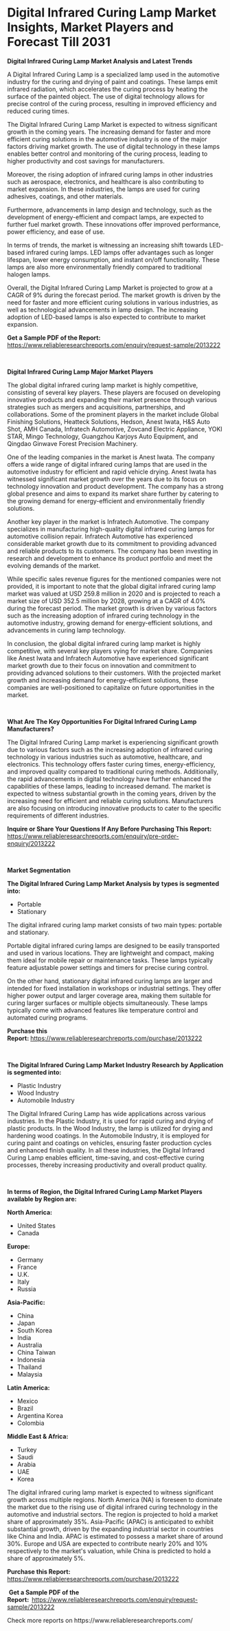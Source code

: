 <p><h1>Digital Infrared Curing Lamp Market Insights, Market Players and Forecast Till 2031</h1></p><p><strong>Digital Infrared Curing Lamp Market Analysis and Latest Trends</strong></p>
<p><p>A Digital Infrared Curing Lamp is a specialized lamp used in the automotive industry for the curing and drying of paint and coatings. These lamps emit infrared radiation, which accelerates the curing process by heating the surface of the painted object. The use of digital technology allows for precise control of the curing process, resulting in improved efficiency and reduced curing times.</p><p>The Digital Infrared Curing Lamp Market is expected to witness significant growth in the coming years. The increasing demand for faster and more efficient curing solutions in the automotive industry is one of the major factors driving market growth. The use of digital technology in these lamps enables better control and monitoring of the curing process, leading to higher productivity and cost savings for manufacturers.</p><p>Moreover, the rising adoption of infrared curing lamps in other industries such as aerospace, electronics, and healthcare is also contributing to market expansion. In these industries, the lamps are used for curing adhesives, coatings, and other materials.</p><p>Furthermore, advancements in lamp design and technology, such as the development of energy-efficient and compact lamps, are expected to further fuel market growth. These innovations offer improved performance, power efficiency, and ease of use.</p><p>In terms of trends, the market is witnessing an increasing shift towards LED-based infrared curing lamps. LED lamps offer advantages such as longer lifespan, lower energy consumption, and instant on/off functionality. These lamps are also more environmentally friendly compared to traditional halogen lamps.</p><p>Overall, the Digital Infrared Curing Lamp Market is projected to grow at a CAGR of 9% during the forecast period. The market growth is driven by the need for faster and more efficient curing solutions in various industries, as well as technological advancements in lamp design. The increasing adoption of LED-based lamps is also expected to contribute to market expansion.</p></p>
<p><strong>Get a Sample PDF of the Report:&nbsp;</strong> <a href="https://www.reliableresearchreports.com/enquiry/request-sample/2013222">https://www.reliableresearchreports.com/enquiry/request-sample/2013222</a></p>
<p>&nbsp;</p>
<p><strong>Digital Infrared Curing Lamp Major Market Players</strong></p>
<p><p>The global digital infrared curing lamp market is highly competitive, consisting of several key players. These players are focused on developing innovative products and expanding their market presence through various strategies such as mergers and acquisitions, partnerships, and collaborations. Some of the prominent players in the market include Global Finishing Solutions, Heatteck Solutions, Hedson, Anest Iwata, H&S Auto Shot, AMH Canada, Infratech Automotive, Zovcand Electric Appliance, YOKI STAR, Mingo Technology, Guangzhou Karjoys Auto Equipment, and Qingdao Ginwave Forest Precision Machinery.</p><p>One of the leading companies in the market is Anest Iwata. The company offers a wide range of digital infrared curing lamps that are used in the automotive industry for efficient and rapid vehicle drying. Anest Iwata has witnessed significant market growth over the years due to its focus on technology innovation and product development. The company has a strong global presence and aims to expand its market share further by catering to the growing demand for energy-efficient and environmentally friendly solutions.</p><p>Another key player in the market is Infratech Automotive. The company specializes in manufacturing high-quality digital infrared curing lamps for automotive collision repair. Infratech Automotive has experienced considerable market growth due to its commitment to providing advanced and reliable products to its customers. The company has been investing in research and development to enhance its product portfolio and meet the evolving demands of the market.</p><p>While specific sales revenue figures for the mentioned companies were not provided, it is important to note that the global digital infrared curing lamp market was valued at USD 259.8 million in 2020 and is projected to reach a market size of USD 352.5 million by 2028, growing at a CAGR of 4.0% during the forecast period. The market growth is driven by various factors such as the increasing adoption of infrared curing technology in the automotive industry, growing demand for energy-efficient solutions, and advancements in curing lamp technology.</p><p>In conclusion, the global digital infrared curing lamp market is highly competitive, with several key players vying for market share. Companies like Anest Iwata and Infratech Automotive have experienced significant market growth due to their focus on innovation and commitment to providing advanced solutions to their customers. With the projected market growth and increasing demand for energy-efficient solutions, these companies are well-positioned to capitalize on future opportunities in the market.</p></p>
<p>&nbsp;</p>
<p><strong>What Are The Key Opportunities For Digital Infrared Curing Lamp Manufacturers?</strong></p>
<p><p>The Digital Infrared Curing Lamp market is experiencing significant growth due to various factors such as the increasing adoption of infrared curing technology in various industries such as automotive, healthcare, and electronics. This technology offers faster curing times, energy-efficiency, and improved quality compared to traditional curing methods. Additionally, the rapid advancements in digital technology have further enhanced the capabilities of these lamps, leading to increased demand. The market is expected to witness substantial growth in the coming years, driven by the increasing need for efficient and reliable curing solutions. Manufacturers are also focusing on introducing innovative products to cater to the specific requirements of different industries.</p></p>
<p><strong>Inquire or Share Your Questions If Any Before Purchasing This Report:</strong> <a href="https://www.reliableresearchreports.com/enquiry/pre-order-enquiry/2013222">https://www.reliableresearchreports.com/enquiry/pre-order-enquiry/2013222</a></p>
<p>&nbsp;</p>
<p><strong>Market Segmentation</strong></p>
<p><strong>The Digital Infrared Curing Lamp Market Analysis by types is segmented into:</strong></p>
<p><ul><li>Portable</li><li>Stationary</li></ul></p>
<p><p>The digital infrared curing lamp market consists of two main types: portable and stationary. </p><p>Portable digital infrared curing lamps are designed to be easily transported and used in various locations. They are lightweight and compact, making them ideal for mobile repair or maintenance tasks. These lamps typically feature adjustable power settings and timers for precise curing control.</p><p>On the other hand, stationary digital infrared curing lamps are larger and intended for fixed installation in workshops or industrial settings. They offer higher power output and larger coverage area, making them suitable for curing larger surfaces or multiple objects simultaneously. These lamps typically come with advanced features like temperature control and automated curing programs.</p></p>
<p><strong>Purchase this Report:&nbsp;</strong><a href="https://www.reliableresearchreports.com/purchase/2013222">https://www.reliableresearchreports.com/purchase/2013222</a></p>
<p>&nbsp;</p>
<p><strong>The Digital Infrared Curing Lamp Market Industry Research by Application is segmented into:</strong></p>
<p><ul><li>Plastic Industry</li><li>Wood Industry</li><li>Automobile Industry</li></ul></p>
<p><p>The Digital Infrared Curing Lamp has wide applications across various industries. In the Plastic Industry, it is used for rapid curing and drying of plastic products. In the Wood Industry, the lamp is utilized for drying and hardening wood coatings. In the Automobile Industry, it is employed for curing paint and coatings on vehicles, ensuring faster production cycles and enhanced finish quality. In all these industries, the Digital Infrared Curing Lamp enables efficient, time-saving, and cost-effective curing processes, thereby increasing productivity and overall product quality.</p></p>
<p>&nbsp;</p>
<p><strong>In terms of Region, the Digital Infrared Curing Lamp Market Players available by Region are:</strong></p>
<p>
    <p> <strong> North America: </strong>
        <ul>
            <li>United States</li>
            <li>Canada</li>
        </ul>
        </p> 
    <p> <strong> Europe: </strong>
        <ul>
            <li>Germany</li>
            <li>France</li>
            <li>U.K.</li>
            <li>Italy</li>
            <li>Russia</li>
        </ul>
        </p> 
    <p> <strong> Asia-Pacific: </strong>
        <ul>
            <li>China</li>
            <li>Japan</li>
            <li>South Korea</li>
            <li>India</li>
            <li>Australia</li>
            <li>China Taiwan</li>
            <li>Indonesia</li>
            <li>Thailand</li>
            <li>Malaysia</li>
        </ul>
        </p> 
    <p> <strong> Latin America: </strong>
        <ul>
            <li>Mexico</li>
            <li>Brazil</li>
            <li>Argentina Korea</li>
            <li>Colombia</li>
        </ul>
        </p> 
    <p> <strong> Middle East & Africa: </strong>
        <ul>
            <li>Turkey</li>
            <li>Saudi</li>
            <li>Arabia</li>
            <li>UAE</li>
            <li>Korea</li>
        </ul>
    </p>
    </p>
<p><p>The digital infrared curing lamp market is expected to witness significant growth across multiple regions. North America (NA) is foreseen to dominate the market due to the rising use of digital infrared curing technology in the automotive and industrial sectors. The region is projected to hold a market share of approximately 35%. Asia-Pacific (APAC) is anticipated to exhibit substantial growth, driven by the expanding industrial sector in countries like China and India. APAC is estimated to possess a market share of around 30%. Europe and USA are expected to contribute nearly 20% and 10% respectively to the market's valuation, while China is predicted to hold a share of approximately 5%.</p></p>
<p><strong>Purchase this Report: </strong><a href="https://www.reliableresearchreports.com/purchase/2013222">https://www.reliableresearchreports.com/purchase/2013222</a></p>
<p>&nbsp;<strong>Get a Sample PDF of the Report:&nbsp;&nbsp;</strong><a href="https://www.reliableresearchreports.com/enquiry/request-sample/2013222">https://www.reliableresearchreports.com/enquiry/request-sample/2013222</a></p>
<p><strong></strong></p>
<p>Check more reports on https://www.reliableresearchreports.com/</p>